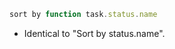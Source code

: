 <!-- placeholder to force blank line before included text -->


```javascript
sort by function task.status.name
```

- Identical to "Sort by status.name".


<!-- placeholder to force blank line after included text -->
